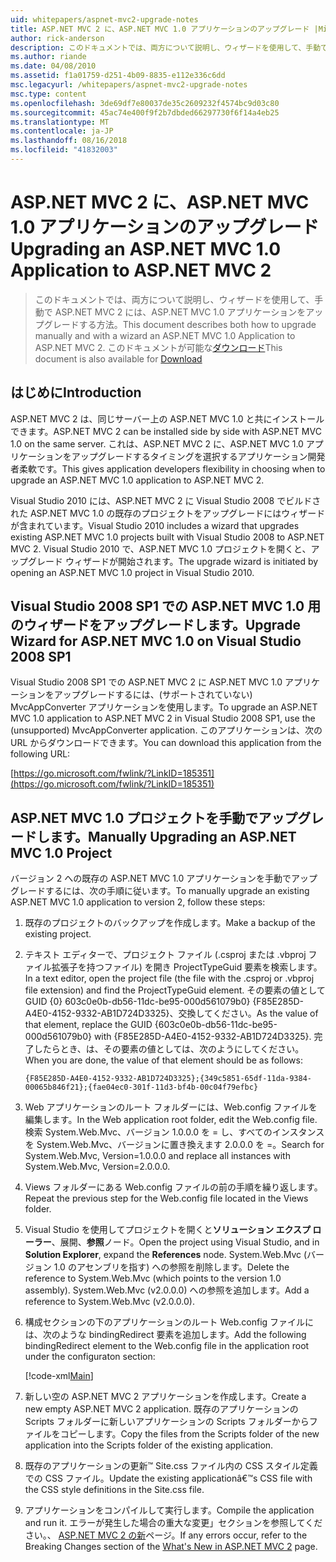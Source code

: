 ```yaml
---
uid: whitepapers/aspnet-mvc2-upgrade-notes
title: ASP.NET MVC 2 に、ASP.NET MVC 1.0 アプリケーションのアップグレード |Microsoft Docs
author: rick-anderson
description: このドキュメントでは、両方について説明し、ウィザードを使用して、手動で ASP.NET MVC 2 には、ASP.NET MVC 1.0 アプリケーションをアップグレードする方法。 このドキュメントは、d もしています.
ms.author: riande
ms.date: 04/08/2010
ms.assetid: f1a01759-d251-4b09-8835-e112e336c6dd
msc.legacyurl: /whitepapers/aspnet-mvc2-upgrade-notes
msc.type: content
ms.openlocfilehash: 3de69df7e80037de35c2609232f4574bc9d03c80
ms.sourcegitcommit: 45ac74e400f9f2b7dbded66297730f6f14a4eb25
ms.translationtype: MT
ms.contentlocale: ja-JP
ms.lasthandoff: 08/16/2018
ms.locfileid: "41832003"
---
```

<a name="upgrading-an-aspnet-mvc-10-application-to-aspnet-mvc-2"></a><span data-ttu-id="ce676-104">ASP.NET MVC 2 に、ASP.NET MVC 1.0 アプリケーションのアップグレード</span><span class="sxs-lookup"><span data-stu-id="ce676-104">Upgrading an ASP.NET MVC 1.0 Application to ASP.NET MVC 2</span></span>
====================
> <span data-ttu-id="ce676-105">このドキュメントでは、両方について説明し、ウィザードを使用して、手動で ASP.NET MVC 2 には、ASP.NET MVC 1.0 アプリケーションをアップグレードする方法。</span><span class="sxs-lookup"><span data-stu-id="ce676-105">This document describes both how to upgrade manually and with a wizard an ASP.NET MVC 1.0 Application to ASP.NET MVC 2.</span></span> <span data-ttu-id="ce676-106">このドキュメントが可能な[ダウンロード](https://download.microsoft.com/download/F/1/6/F16F9AF9-8EF4-4845-BC97-639791D5699C/MVC2-Upgrade-Notes.pdf)</span><span class="sxs-lookup"><span data-stu-id="ce676-106">This document is also available for [Download](https://download.microsoft.com/download/F/1/6/F16F9AF9-8EF4-4845-BC97-639791D5699C/MVC2-Upgrade-Notes.pdf)</span></span>


## <a name="introduction"></a><span data-ttu-id="ce676-107">はじめに</span><span class="sxs-lookup"><span data-stu-id="ce676-107">Introduction</span></span>

<span data-ttu-id="ce676-108">ASP.NET MVC 2 は、同じサーバー上の ASP.NET MVC 1.0 と共にインストールできます。</span><span class="sxs-lookup"><span data-stu-id="ce676-108">ASP.NET MVC 2 can be installed side by side with ASP.NET MVC 1.0 on the same server.</span></span> <span data-ttu-id="ce676-109">これは、ASP.NET MVC 2 に、ASP.NET MVC 1.0 アプリケーションをアップグレードするタイミングを選択するアプリケーション開発者柔軟です。</span><span class="sxs-lookup"><span data-stu-id="ce676-109">This gives application developers flexibility in choosing when to upgrade an ASP.NET MVC 1.0 application to ASP.NET MVC 2.</span></span>

<span data-ttu-id="ce676-110">Visual Studio 2010 には、ASP.NET MVC 2 に Visual Studio 2008 でビルドされた ASP.NET MVC 1.0 の既存のプロジェクトをアップグレードにはウィザードが含まれています。</span><span class="sxs-lookup"><span data-stu-id="ce676-110">Visual Studio 2010 includes a wizard that upgrades existing ASP.NET MVC 1.0 projects built with Visual Studio 2008 to ASP.NET MVC 2.</span></span> <span data-ttu-id="ce676-111">Visual Studio 2010 で、ASP.NET MVC 1.0 プロジェクトを開くと、アップグレード ウィザードが開始されます。</span><span class="sxs-lookup"><span data-stu-id="ce676-111">The upgrade wizard is initiated by opening an ASP.NET MVC 1.0 project in Visual Studio 2010.</span></span>

## <a name="upgrade-wizard-for-aspnet-mvc-10-on-visual-studio-2008-sp1"></a><span data-ttu-id="ce676-112">Visual Studio 2008 SP1 での ASP.NET MVC 1.0 用のウィザードをアップグレードします。</span><span class="sxs-lookup"><span data-stu-id="ce676-112">Upgrade Wizard for ASP.NET MVC 1.0 on Visual Studio 2008 SP1</span></span>

<span data-ttu-id="ce676-113">Visual Studio 2008 SP1 での ASP.NET MVC 2 に ASP.NET MVC 1.0 アプリケーションをアップグレードするには、(サポートされていない) MvcAppConverter アプリケーションを使用します。</span><span class="sxs-lookup"><span data-stu-id="ce676-113">To upgrade an ASP.NET MVC 1.0 application to ASP.NET MVC 2 in Visual Studio 2008 SP1, use the (unsupported) MvcAppConverter application.</span></span> <span data-ttu-id="ce676-114">このアプリケーションは、次の URL からダウンロードできます。</span><span class="sxs-lookup"><span data-stu-id="ce676-114">You can download this application from the following URL:</span></span>

[https://go.microsoft.com/fwlink/?LinkID=185351](https://go.microsoft.com/fwlink/?LinkID=185351)

## <a name="manually-upgrading-an-aspnet-mvc-10-project"></a><span data-ttu-id="ce676-115">ASP.NET MVC 1.0 プロジェクトを手動でアップグレードします。</span><span class="sxs-lookup"><span data-stu-id="ce676-115">Manually Upgrading an ASP.NET MVC 1.0 Project</span></span>

<span data-ttu-id="ce676-116">バージョン 2 への既存の ASP.NET MVC 1.0 アプリケーションを手動でアップグレードするには、次の手順に従います。</span><span class="sxs-lookup"><span data-stu-id="ce676-116">To manually upgrade an existing ASP.NET MVC 1.0 application to version 2, follow these steps:</span></span>

1. <span data-ttu-id="ce676-117">既存のプロジェクトのバックアップを作成します。</span><span class="sxs-lookup"><span data-stu-id="ce676-117">Make a backup of the existing project.</span></span>
2. <span data-ttu-id="ce676-118">テキスト エディターで、プロジェクト ファイル (.csproj または .vbproj ファイル拡張子を持つファイル) を開き ProjectTypeGuid 要素を検索します。</span><span class="sxs-lookup"><span data-stu-id="ce676-118">In a text editor, open the project file (the file with the .csproj or .vbproj file extension) and find the ProjectTypeGuid element.</span></span> <span data-ttu-id="ce676-119">その要素の値として GUID {0} 603c0e0b-db56-11dc-be95-000d561079b0} {F85E285D-A4E0-4152-9332-AB1D724D3325}、交換してください。</span><span class="sxs-lookup"><span data-stu-id="ce676-119">As the value of that element, replace the GUID {603c0e0b-db56-11dc-be95-000d561079b0} with {F85E285D-A4E0-4152-9332-AB1D724D3325}.</span></span> <span data-ttu-id="ce676-120">完了したらとき、は、その要素の値としては、次のようにしてください。</span><span class="sxs-lookup"><span data-stu-id="ce676-120">When you are done, the value of that element should be as follows:</span></span> 

    `{F85E285D-A4E0-4152-9332-AB1D724D3325};{349c5851-65df-11da-9384-00065b846f21};{fae04ec0-301f-11d3-bf4b-00c04f79efbc}`
3. <span data-ttu-id="ce676-121">Web アプリケーションのルート フォルダーには、Web.config ファイルを編集します。</span><span class="sxs-lookup"><span data-stu-id="ce676-121">In the Web application root folder, edit the Web.config file.</span></span> <span data-ttu-id="ce676-122">検索 System.Web.Mvc、バージョン 1.0.0.0 を = し、すべてのインスタンスを System.Web.Mvc、バージョンに置き換えます 2.0.0.0 を =。</span><span class="sxs-lookup"><span data-stu-id="ce676-122">Search for System.Web.Mvc, Version=1.0.0.0 and replace all instances with System.Web.Mvc, Version=2.0.0.0.</span></span>
4. <span data-ttu-id="ce676-123">Views フォルダーにある Web.config ファイルの前の手順を繰り返します。</span><span class="sxs-lookup"><span data-stu-id="ce676-123">Repeat the previous step for the Web.config file located in the Views folder.</span></span>
5. <span data-ttu-id="ce676-124">Visual Studio を使用してプロジェクトを開くと**ソリューション エクスプ ローラー**、展開、**参照**ノード。</span><span class="sxs-lookup"><span data-stu-id="ce676-124">Open the project using Visual Studio, and in **Solution Explorer**, expand the **References** node.</span></span> <span data-ttu-id="ce676-125">System.Web.Mvc (バージョン 1.0 のアセンブリを指す) への参照を削除します。</span><span class="sxs-lookup"><span data-stu-id="ce676-125">Delete the reference to System.Web.Mvc (which points to the version 1.0 assembly).</span></span> <span data-ttu-id="ce676-126">System.Web.Mvc (v2.0.0.0) への参照を追加します。</span><span class="sxs-lookup"><span data-stu-id="ce676-126">Add a reference to System.Web.Mvc (v2.0.0.0).</span></span>
6. <span data-ttu-id="ce676-127">構成セクションの下のアプリケーションのルート Web.config ファイルには、次のような bindingRedirect 要素を追加します。</span><span class="sxs-lookup"><span data-stu-id="ce676-127">Add the following bindingRedirect element to the Web.config file in the application root under the configuraton section:</span></span>   

    [!code-xml[Main](aspnet-mvc2-upgrade-notes/samples/sample1.xml)]
7. <span data-ttu-id="ce676-128">新しい空の ASP.NET MVC 2 アプリケーションを作成します。</span><span class="sxs-lookup"><span data-stu-id="ce676-128">Create a new empty ASP.NET MVC 2 application.</span></span> <span data-ttu-id="ce676-129">既存のアプリケーションの Scripts フォルダーに新しいアプリケーションの Scripts フォルダーからファイルをコピーします。</span><span class="sxs-lookup"><span data-stu-id="ce676-129">Copy the files from the Scripts folder of the new application into the Scripts folder of the existing application.</span></span>
8. <span data-ttu-id="ce676-130">既存のアプリケーションの更新™ Site.css ファイル内の CSS スタイル定義での CSS ファイル。</span><span class="sxs-lookup"><span data-stu-id="ce676-130">Update the existing applicationâ€™s CSS file with the CSS style definitions in the Site.css file.</span></span>
9. <span data-ttu-id="ce676-131">アプリケーションをコンパイルして実行します。</span><span class="sxs-lookup"><span data-stu-id="ce676-131">Compile the application and run it.</span></span> <span data-ttu-id="ce676-132">エラーが発生した場合の重大な変更」セクションを参照してください。、 [ASP.NET MVC 2 の新](https://go.microsoft.com/fwlink/?LinkID=185038)ページ。</span><span class="sxs-lookup"><span data-stu-id="ce676-132">If any errors occur, refer to the Breaking Changes section of the [What's New in ASP.NET MVC 2](https://go.microsoft.com/fwlink/?LinkID=185038) page.</span></span>
